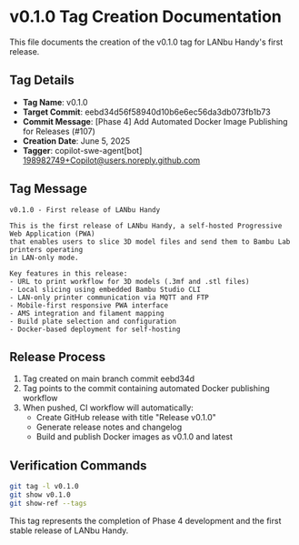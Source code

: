 # v0.1.0 Tag Creation Documentation

This file documents the creation of the v0.1.0 tag for LANbu Handy's first release.

## Tag Details

- **Tag Name**: v0.1.0
- **Target Commit**: eebd34d56f58940d10b6e6ec56da3db073fb1b73
- **Commit Message**: [Phase 4] Add Automated Docker Image Publishing for Releases (#107)
- **Creation Date**: June 5, 2025
- **Tagger**: copilot-swe-agent[bot] <198982749+Copilot@users.noreply.github.com>

## Tag Message

```
v0.1.0 - First release of LANbu Handy

This is the first release of LANbu Handy, a self-hosted Progressive Web Application (PWA) 
that enables users to slice 3D model files and send them to Bambu Lab printers operating 
in LAN-only mode.

Key features in this release:
- URL to print workflow for 3D models (.3mf and .stl files)
- Local slicing using embedded Bambu Studio CLI
- LAN-only printer communication via MQTT and FTP
- Mobile-first responsive PWA interface
- AMS integration and filament mapping
- Build plate selection and configuration
- Docker-based deployment for self-hosting
```

## Release Process

1. Tag created on main branch commit eebd34d
2. Tag points to the commit containing automated Docker publishing workflow
3. When pushed, CI workflow will automatically:
   - Create GitHub release with title "Release v0.1.0"
   - Generate release notes and changelog
   - Build and publish Docker images as v0.1.0 and latest

## Verification Commands

```bash
git tag -l v0.1.0
git show v0.1.0
git show-ref --tags
```

This tag represents the completion of Phase 4 development and the first stable release of LANbu Handy.